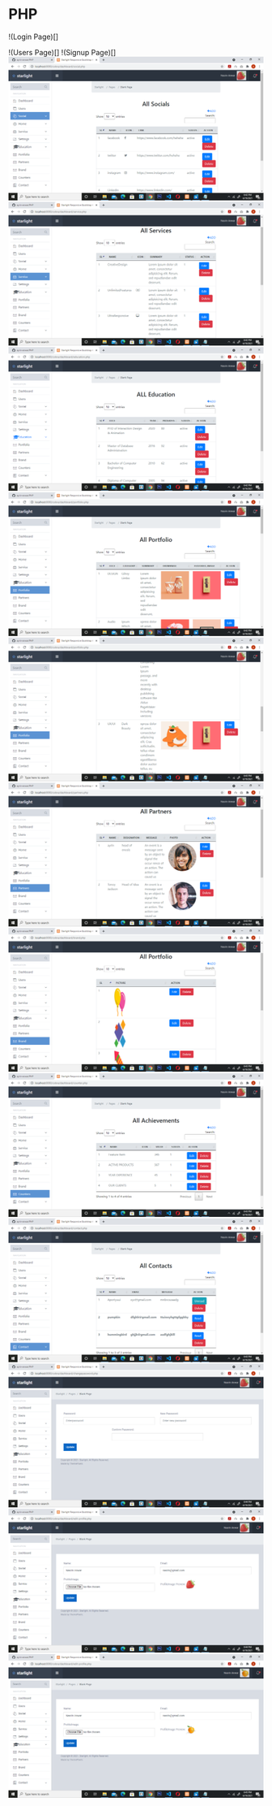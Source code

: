 # PHP
!(Login Page)[]

!(Users Page)[]
!(Signup Page)[]
![Social_Page](https://github.com/ayrin-anwar/PHP/blob/e8c403f04ae4d82b23fbe10eeb008cfd33188536/Screenshot%20(439).png)
![Service Page](https://github.com/ayrin-anwar/PHP/blob/b90b8461a18762e64c038e22a2ad3a6f3cb66bf8/Screenshot%20(440).png)
![Education Page](https://github.com/ayrin-anwar/PHP/blob/7f96d60a6e48df5d00de9b887e5470b43c6b737d/Screenshot%20(441).png)
![Portfolio1 Page](https://github.com/ayrin-anwar/PHP/blob/7f96d60a6e48df5d00de9b887e5470b43c6b737d/Screenshot%20(442).png)
![Portfolio2 Page](https://github.com/ayrin-anwar/PHP/blob/7f96d60a6e48df5d00de9b887e5470b43c6b737d/Screenshot%20(443).png)
![Partners Page](https://github.com/ayrin-anwar/PHP/blob/7f96d60a6e48df5d00de9b887e5470b43c6b737d/Screenshot%20(444).png)
![Brand Page](https://github.com/ayrin-anwar/PHP/blob/43e6375ce2db80df02293eead470d091b4b5ce76/Screenshot%20(445).png)
![Counter Page](https://github.com/ayrin-anwar/PHP/blob/43e6375ce2db80df02293eead470d091b4b5ce76/Screenshot%20(446).png)
![Message Page](https://github.com/ayrin-anwar/PHP/blob/43e6375ce2db80df02293eead470d091b4b5ce76/Screenshot%20(447).png)
![ChangePassword Page](https://github.com/ayrin-anwar/PHP/blob/a43c538c5b5799354fc689a409e35b21045714d1/Screenshot%20(448).png)
![EditProfile1 Page](https://github.com/ayrin-anwar/PHP/blob/a43c538c5b5799354fc689a409e35b21045714d1/Screenshot%20(449).png)
![EditProfile1 Page](https://github.com/ayrin-anwar/PHP/blob/a43c538c5b5799354fc689a409e35b21045714d1/Screenshot%20(450).png)

